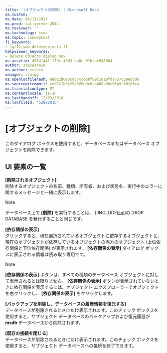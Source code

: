 ```yaml
---
title: '[オブジェクトの削除] | Microsoft Docs'
ms.custom: ''
ms.date: 06/13/2017
ms.prod: sql-server-2014
ms.reviewer: ''
ms.technology: ssms
ms.topic: conceptual
f1_keywords:
- sql12.swb.deleteobjects.f1
helpviewer_keywords:
- Delete Objects dialog box
ms.assetid: 49541441-179c-40d3-ba0c-01bcae545984
author: stevestein
ms.author: sstein
manager: craigg
ms.openlocfilehash: e8912b0e3cac7ccde8f89c1818fd9737c29ebc0a
ms.sourcegitcommit: ceb7e1b9e29e02bb0c6ca400a36e0fa9cf010fca
ms.translationtype: MT
ms.contentlocale: ja-JP
ms.lasthandoff: 12/03/2018
ms.locfileid: "52822016"
---
```

# <a name="delete-objects"></a>[オブジェクトの削除]
  このダイアログ ボックスを使用すると、データベースまたはデータベース オブジェクトを削除できます。  
  
## <a name="uielement-list"></a>UI 要素の一覧  
 **[削除されるオブジェクト]**  
 削除するオブジェクトの名前、種類、所有者、および状態を、実行中のエラーに関するメッセージと一緒に表示します。  
  
> [!NOTE]  
>  データベース上で **[削除]** を実行することは、 [!INCLUDE[tsql](../../includes/tsql-md.md)]の DROP DATABASE を発行することと同じです。  
  
 **[依存関係の表示]**  
 クリックすると、現在選択されているオブジェクトに依存するオブジェクトと、現在のオブジェクトが依存しているオブジェクトの両方のオブジェクト (上位依存関係と下位依存関係) が表示されます。 **[依存関係の表示]** ダイアログ ボックスに表示される情報は読み取り専用です。  
  
> [!NOTE]  
>  **[依存関係の表示]** ボタンは、すべての種類のデータベース オブジェクトに対して表示されるとは限りません。 **[依存関係の表示]** ボタンが表示されていないときに依存関係を表示するには、オブジェクト エクスプローラーでオブジェクトを右クリックし、 **[依存関係の表示]** をクリックします。  
  
 **[バックアップを削除し、データベースの履歴情報を復元する]**  
 データベースが削除されるときにだけ表示されます。このチェック ボックスを使用すると、サブジェクト データベースのバックアップおよび復元履歴が **msdb** データベースから削除されます。  
  
 **[既存の接続を閉じる]**  
 データベースが削除されるときにだけ表示されます。このチェック ボックスを使用すると、サブジェクト データベースへの接続を終了できます。  
  
  

